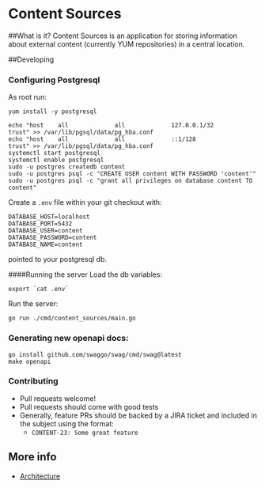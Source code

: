 # Content Sources

##What is it?
Content Sources is an application for storing information about external content (currently YUM repositories) in a central location.


##Developing

### Configuring Postgresql

As root run: 
```shell
yum install -y postgresql

echo "host    all             all             127.0.0.1/32            trust" >> /var/lib/pgsql/data/pg_hba.conf
echo "host    all             all             ::1/128                 trust" >> /var/lib/pgsql/data/pg_hba.conf
systemctl start postgresql
systemctl enable postgresql
sudo -u postgres createdb content
sudo -u postgres psql -c "CREATE USER content WITH PASSWORD 'content'"
sudo -u postgres psql -c "grant all privileges on database content TO content"
```


Create a `.env` file within your git checkout with:
~~~shell
DATABASE_HOST=localhost
DATABASE_PORT=5432
DATABASE_USER=content
DATABASE_PASSWORD=content
DATABASE_NAME=content
~~~
pointed to your postgresql db.


####Running the server
Load the db variables:
```shell  
export `cat .env`
```

Run the server:
```shell
go run ./cmd/content_sources/main.go
```

### Generating new openapi docs:

~~~
go install github.com/swaggo/swag/cmd/swag@latest
make openapi
~~~

### Contributing
 * Pull requests welcome!
 * Pull requests should come with good tests
 * Generally, feature PRs should be backed by a JIRA ticket and included in the subject using the format:
   * `CONTENT-23: Some great feature`
 
## More info
 * [Architecture](docs/architecture.md)
